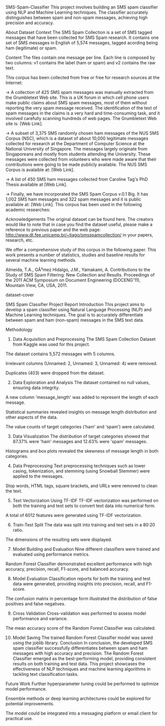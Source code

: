 SMS-Spam-Classifier
This project involves building an SMS spam classifier using NLP and Machine Learning techniques. The classifier accurately distinguishes between spam and non-spam messages, achieving high precision and accuracy.

About Dataset
Context
The SMS Spam Collection is a set of SMS tagged messages that have been collected for SMS Spam research. It contains one set of SMS messages in English of 5,574 messages, tagged acording being ham (legitimate) or spam.

Content
The files contain one message per line. Each line is composed by two columns: v1 contains the label (ham or spam) and v2 contains the raw text.

This corpus has been collected from free or free for research sources at the Internet:

-> A collection of 425 SMS spam messages was manually extracted from the Grumbletext Web site. This is a UK forum in which cell phone users make public claims about SMS spam messages, most of them without reporting the very spam message received. The identification of the text of spam messages in the claims is a very hard and time-consuming task, and it involved carefully scanning hundreds of web pages. The Grumbletext Web site is: [Web Link].

-> A subset of 3,375 SMS randomly chosen ham messages of the NUS SMS Corpus (NSC), which is a dataset of about 10,000 legitimate messages collected for research at the Department of Computer Science at the National University of Singapore. The messages largely originate from Singaporeans and mostly from students attending the University. These messages were collected from volunteers who were made aware that their contributions were going to be made publicly available. The NUS SMS Corpus is avalaible at: [Web Link].

-> A list of 450 SMS ham messages collected from Caroline Tag's PhD Thesis available at [Web Link].

-> Finally, we have incorporated the SMS Spam Corpus v.0.1 Big. It has 1,002 SMS ham messages and 322 spam messages and it is public available at: [Web Link]. This corpus has been used in the following academic researches:

Acknowledgements
The original dataset can be found here. The creators would like to note that in case you find the dataset useful, please make a reference to previous paper and the web page: http://www.dt.fee.unicamp.br/~tiago/smsspamcollection/ in your papers, research, etc.

We offer a comprehensive study of this corpus in the following paper. This work presents a number of statistics, studies and baseline results for several machine learning methods.

Almeida, T.A., GÃ³mez Hidalgo, J.M., Yamakami, A. Contributions to the Study of SMS Spam Filtering: New Collection and Results. Proceedings of the 2011 ACM Symposium on Document Engineering (DOCENG'11), Mountain View, CA, USA, 2011.

dataset-cover

SMS Spam Classifier Project Report
Introduction
This project aims to develop a spam classifier using Natural Language Processing (NLP) and Machine Learning techniques. The goal is to accurately differentiate between spam and ham (non-spam) messages in the SMS text data.

Methodology
1. Data Acquisition and Preprocessing
The SMS Spam Collection Dataset from Kaggle was used for this project.

The dataset contains 5,572 messages with 5 columns.

Irrelevant columns (Unnamed: 2, Unnamed: 3, Unnamed: 4) were removed.

Duplicates (403) were dropped from the dataset.

2. Data Exploration and Analysis
The dataset contained no null values, ensuring data integrity.

A new column 'message_length' was added to represent the length of each message.

Statistical summaries revealed insights on message length distribution and other aspects of the data.

The value counts of target categories ('ham' and 'spam') were calculated.

3. Data Visualization
The distribution of target categories showed that 87.37% were 'ham' messages and 12.63% were 'spam' messages.

Histograms and box plots revealed the skewness of message length in both categories.

4. Data Preprocessing
Text preprocessing techniques such as lower casing, tokenization, and stemming (using Snowball Stemmer) were applied to the messages.

Stop words, HTML tags, square brackets, and URLs were removed to clean the text.

5. Text Vectorization Using TF-IDF
TF-IDF vectorization was performed on both the training and test sets to convert text data into numerical form.

A total of 6012 features were generated using TF-IDF vectorization.

6. Train-Test Split
The data was split into training and test sets in a 80:20 ratio.

The dimensions of the resulting sets were displayed.

7. Model Building and Evaluation
Nine different classifiers were trained and evaluated using performance metrics.

Random Forest Classifier demonstrated excellent performance with high accuracy, precision, recall, F1-score, and balanced accuracy.

8. Model Evaluation
Classification reports for both the training and test data were generated, providing insights into precision, recall, and F1-score.

The confusion matrix in percentage form illustrated the distribution of false positives and false negatives.

9. Cross Validation
Cross-validation was performed to assess model performance and variance.

The mean accuracy score of the Random Forest Classifier was calculated.

10. Model Saving
The trained Random Forest Classifier model was saved using the joblib library.
Conclusion
In conclusion, the developed SMS spam classifier successfully differentiates between spam and ham messages with high accuracy and precision. The Random Forest Classifier emerged as the best-performing model, providing consistent results on both training and test data. This project showcases the effectiveness of NLP techniques and machine learning algorithms in tackling text classification tasks.

Future Work
Further hyperparameter tuning could be performed to optimize model performance.

Ensemble methods or deep learning architectures could be explored for potential improvements.

The model could be integrated into a messaging platform or email client for practical use.
